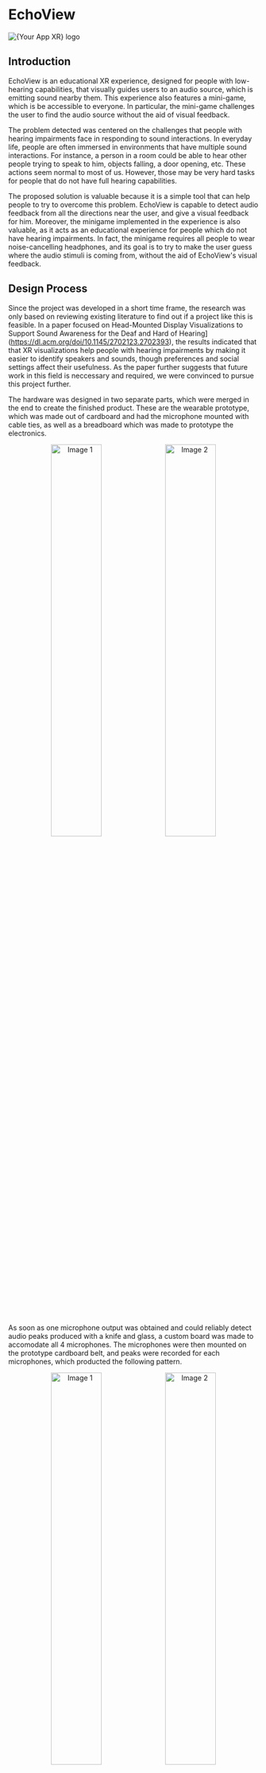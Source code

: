 # EchoView
![{Your App XR} logo](./Images/EchoView_Logo.png)

## Introduction

EchoView is an educational XR experience, designed for people with low-hearing capabilities, that visually guides users to an audio source, which is emitting sound nearby them. This experience also features a mini-game, which is be accessible to everyone. In particular, the mini-game challenges the user to find the audio source without the aid of visual feedback.

The problem detected was centered on the challenges that people with hearing impairments face in responding to sound interactions. In everyday life, people are often immersed in environments that have multiple sound interactions. For instance, a person in a room could be able to hear other people trying to speak to him, objects falling, a door opening, etc. These actions seem normal to most of us. However, those may be very hard tasks for people that do not have full hearing capabilities.  

The proposed solution is valuable because it is a simple tool that can help people to try to overcome this problem. EchoView is capable to detect audio feedback from all the directions near the user, and give a visual feedback for him. Moreover, the minigame implemented in the experience is also valuable, as it acts as an educational experience for people which do not have hearing impairments. In fact, the minigame requires all people to wear noise-cancelling headphones, and its goal is to try to make the user guess where the audio stimuli is coming from, without the aid of EchoView's visual feedback.   

## Design Process

Since the project was developed in a short time frame, the research was only based on reviewing existing literature to find out if a project like this is feasible. In a paper focused on Head-Mounted Display Visualizations to Support Sound Awareness for the Deaf and Hard of Hearing](https://dl.acm.org/doi/10.1145/2702123.2702393), the results indicated that that XR visualizations help people with hearing impairments by making it easier to identify speakers and sounds, though preferences and social settings affect their usefulness. As the paper further suggests that future work in this field is neccessary and required, we were convinced to pursue this project further.

The hardware was designed in two separate parts, which were merged in the end to create the finished product. These are the wearable prototype, which was made out of cardboard and had the microphone mounted with cable ties, as well as a breadboard which was made to prototype the electronics.
<p align="center">
    <img src="./Images/Cardboard_Prototype.png" alt="Image 1" width="45%">
    <img src="./Images/Electronics_Prototype.png" alt="Image 2" width="45%">
</p>
As soon as one microphone output was obtained and could reliably detect audio peaks produced with a knife and glass, a custom board was made to accomodate all 4 microphones.
The microphones were then mounted on the prototype cardboard belt, and peaks were recorded for each microphones, which producted the following pattern.
<p align="center">
    <img src="./Images/PCB.jpeg" alt="Image 1" width="45%">
    <img src="./Images/Mic_Test.jpeg" alt="Image 2" width="45%">
</p>
This was deemed feasible, and the final prototype was produced, consisting of a real belt, and all the components securely mounted with cable ties.

<p align="center">
  <img src="Images/Belt.jpg" alt="Belt" width="600">
</p>
[_Add evidence on the general overview of how you planned, designed, and developed your project, including the goals, challenges, and solutions._]

For example:
- Brainstorming: A screenshot of the whiteboard or post-it notes used to land the project's idea.
- User Research: Pictures and summary of how you conducted user research, such as surveys, interviews, or observations, and what insights you gained from it.
- User Persona: A description of your target user, their needs, motivations, and pain points, and how your project addresses them.
- User Journey: A visualization of how your user interacts with your project, from the initial trigger to the final outcome, and what emotions they experience along the way.
- Wireframes and Prototypes: A collection of sketches, mockups, or prototypes that show the layout, structure, and functionality of your project, and how you tested and iterated on them.


## System description

- **Real-time Audio Visualization**: The application provides intuitive visual feedback to represent audio detected by an array of microphones in real time.  
- **Intuitive Visual Feedback**: Two animated visuals appear on the left and right sides of the user's field of view. Their colors and animations change based on the position and distance of the detected sound source, making the feedback immediately understandable.  
- **Interactive Minigame**: Includes a button that users can press using ray interaction with the right controller to guess the real-world position of the detected sound.  
- **Meta Quest Compatibility**: Fully compatible with all Meta Quest headsets starting from the Quest 2.  

## Building & Installation

### Building the ESP32 project

#### Prerequisites

- The [Arduino IDE](https://www.arduino.cc/en/software) (v2.3.4)
- The [ESP32 package](https://github.com/espressif/arduino-esp32) (v3.1.1)
- The [WebSockets](https://www.arduinolibraries.info/libraries/web-sockets) library (v2.6.1)
- The [WiFiWebServer](https://docs.arduino.cc/libraries/wifiwebserver/) library (v1.10.1)

#### Deploying to an ESP32 Board

1. Open the project file `EchoView-ESP32.ino`;
2. Open the `header.h` file and initialize the variables `ssid` and `password` (lines 3 and 4) with your network name and password;
3. Compile the project by clicking the `Verify` button;
4. Connect the board to the computer and select the correct port;
5. Send the project to the board using the `Upload` button;
6. Open the serial monitor and set the baud rate to `115200 baud`;
7. Copy the IP address that will be printed once the connection is established.

### Building the Unity project

#### Prerequisites

- [Unity](https://unity.com/releases/editor/archive) (v2022.3.56f1) with the Android Build Support
- The following Meta packages (v72.0.0):
  - [Meta XR Core SDK](https://assetstore.unity.com/packages/tools/integration/meta-xr-core-sdk-269169)
  - [Meta MR Utility Kit](https://assetstore.unity.com/packages/tools/integration/meta-mr-utility-kit-272450)
  - [Meta XR Haptics SDK](https://assetstore.unity.com/packages/tools/integration/meta-xr-haptics-sdk-272446)
  - [Meta XR Interaction ​SDK](https://assetstore.unity.com/packages/tools/integration/meta-xr-interaction-sdk-265014)
  - [Meta XR Interaction SDK Essentials](https://assetstore.unity.com/packages/tools/integration/meta-xr-interaction-sdk-essentials-264559)
  - [Meta XR Platform SDK](https://assetstore.unity.com/packages/tools/integration/meta-xr-platform-sdk-262366)
  - [Meta XR Simulator](https://assetstore.unity.com/packages/tools/integration/meta-xr-simulator-266732)
  - **Note**: Installing the `Meta XR All-in-One SDK` package may cause conflicts with `NativeWebSocket`.
- The [NativeWebSocket](https://github.com/endel/NativeWebSocket) package (v1.1.5)

#### Deploying to a Meta Quest Headset

1. Open the project `EchoView-Unity`;
2. Go to `File` -> `Build settings`, select `Android` and then press the `Switch platform` button;
4. Inside the Unity editor, double-click on the `Scenes` folder and open the `MainScene`;
5. Select the `WebSocketClientManager` object in the scene hierarchy and paste the ESP-32 IP address in the appropriate field in the inspector panel;
6. Click the `Build` or the `Build and Run` buttons and choose where to save the build files (e.g. create a folder named `Build` in the project directory), write the build name and press the `Save` button;
7. If you have pressed the `Build` button, install the APK on your headset (e.g. running `adb install PATH_TO_THE_APK`).

## Usage

### Main Menu

Upon launching the application, the user is greeted with the main menu, which features two buttons:

- `Main Scene`: Enters the main experience.  
- `Game Scene`: Loads a gameplay environment.  

<!-- TODO: screenshot -->

### Main Scene

The **Main Scene** provides the core experience, allowing users to visualize audio detected by the microphones on the belt. The visualization adapts based on two key factors:

- **Direction**:
  - If the sound originates from the left or right, the corresponding side will illuminate.
  - If the sound is detected in front or behind the user, both sides will light up.
  - Front and rear sounds are distinguished by different colors.
- **Distance**:
  - Nearby sounds appear **green**.
  - Mid-range sounds appear **yellow**.
  - Distant sounds appear **red**.
  - If the noise is detected in front of the user, it always appears **green**.
  - The speed of the animation also changes based on distance.

![Main Scene](Images/MainScene.png)

### Game Scene

The **Game Scene** is designed for demo sessions, where the team members generates sounds from different directions, and the player must determine the source of the noise. Unlike the **Main Scene**, no visual feedback is provided in real time. Instead, the player must listen carefully and make a guess by pressing the **Guess** button. Once the button is pressed, visual feedback will be displayed for a few seconds to indicate whether their guess was correct.

![Game Scene](Images/GameScene.png)

## References

### Unity Assets

- [Particle Light](https://assetstore.unity.com/packages/vfx/shaders/particle-light-10105)

## Contributors

- Timon Léon Stojkovic
- Lorenzo Vercilli
- Davide Costantini ([LinkedIn](https://www.linkedin.com/in/davide-costantini/))
- Guilherme Lacerda Paes Dos Santos
